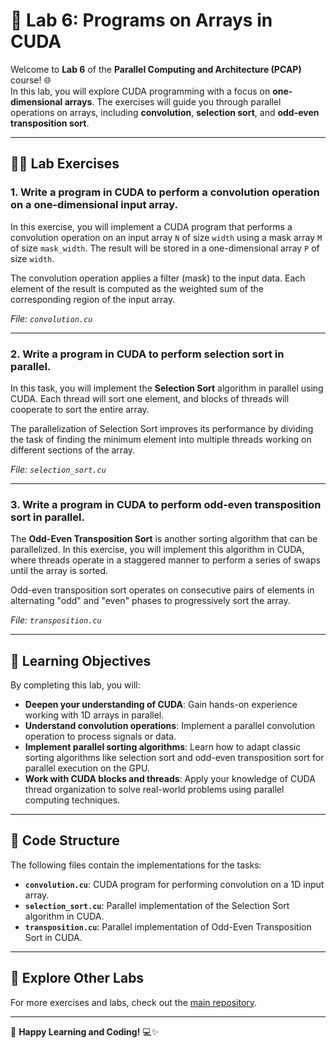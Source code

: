 # 🚀 **Lab 6: Programs on Arrays in CUDA**

Welcome to **Lab 6** of the **Parallel Computing and Architecture (PCAP)** course! 🌐  
In this lab, you will explore CUDA programming with a focus on **one-dimensional arrays**. The exercises will guide you through parallel operations on arrays, including **convolution**, **selection sort**, and **odd-even transposition sort**.

---

## 🧑‍💻 **Lab Exercises**

### 1. **Write a program in CUDA to perform a convolution operation on a one-dimensional input array.**

   In this exercise, you will implement a CUDA program that performs a convolution operation on an input array `N` of size `width` using a mask array `M` of size `mask_width`. The result will be stored in a one-dimensional array `P` of size `width`.
   
   The convolution operation applies a filter (mask) to the input data. Each element of the result is computed as the weighted sum of the corresponding region of the input array.
   
   *File: `convolution.cu`*

---

### 2. **Write a program in CUDA to perform selection sort in parallel.**

   In this task, you will implement the **Selection Sort** algorithm in parallel using CUDA. Each thread will sort one element, and blocks of threads will cooperate to sort the entire array.
   
   The parallelization of Selection Sort improves its performance by dividing the task of finding the minimum element into multiple threads working on different sections of the array.
   
   *File: `selection_sort.cu`*

---

### 3. **Write a program in CUDA to perform odd-even transposition sort in parallel.**

   The **Odd-Even Transposition Sort** is another sorting algorithm that can be parallelized. In this exercise, you will implement this algorithm in CUDA, where threads operate in a staggered manner to perform a series of swaps until the array is sorted.
   
   Odd-even transposition sort operates on consecutive pairs of elements in alternating "odd" and "even" phases to progressively sort the array.
   
   *File: `transposition.cu`*

---

## 🚀 **Learning Objectives**

By completing this lab, you will:

- **Deepen your understanding of CUDA**: Gain hands-on experience working with 1D arrays in parallel.
- **Understand convolution operations**: Implement a parallel convolution operation to process signals or data.
- **Implement parallel sorting algorithms**: Learn how to adapt classic sorting algorithms like selection sort and odd-even transposition sort for parallel execution on the GPU.
- **Work with CUDA blocks and threads**: Apply your knowledge of CUDA thread organization to solve real-world problems using parallel computing techniques.

---

## 📂 **Code Structure**

The following files contain the implementations for the tasks:

- **`convolution.cu`**: CUDA program for performing convolution on a 1D input array.
- **`selection_sort.cu`**: Parallel implementation of the Selection Sort algorithm in CUDA.
- **`transposition.cu`**: Parallel implementation of Odd-Even Transposition Sort in CUDA.

---

## 🔗 **Explore Other Labs**

For more exercises and labs, check out the [main repository](https://github.com/adityagarwal15/PCAP-Lab).

---

🚀 **Happy Learning and Coding!** 💻✨
